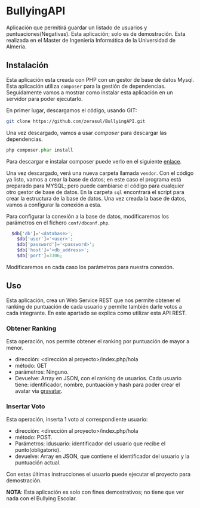 # BullyingAPI
Aplicación que permitirá guardar un listado de usuarios y puntuaciones(Negativas). Esta aplicación; solo es de demostración. Esta realizada en el Master de Ingeniería Informática de la Universidad de Almería.

## Instalación

Esta aplicación esta creada con PHP con un gestor de base de datos Mysql. Esta aplicación utiliza ```composer``` para la gestión de dependencias. Seguidamente vamos a mostrar como instalar esta aplicación en un servidor para poder ejecutarlo.

En primer lugar, descargamos el código, usando GIT:

```bash
git clone https://github.com/zerasul/BullyingAPI.git
```

Una vez descargado, vamos a usar _composer_ para descargar las dependencias.

```php
php composer.phar install
```
Para descargar e instalar composer puede verlo en el siguiente [enlace](https://getcomposer.org/doc/00-intro.md).

Una vez descargado, verá una nueva carpeta llamada ```vendor```. Con el código ya listo, vamos a crear la base de datos; en este caso el programa está preparado para MYSQL; pero puede cambiarse el código para cualquier otro gestor de base de datos. En la carpeta ```sql``` encontrará el script para crear la estructura de la base de datos. Una vez creada la base de datos, vamos a configurar la conexión a esta. 

Para configurar la conexión a la base de datos, modificaremos los parámetros en el fichero ```conf/dbconf.php```.

```php
  $db['db']='<database>';
	$db['user']='<user>';
	$db['password']='<password>';
	$db['host']='<db_address>';
	$db['port']=3306;
```

Modificaremos en cada caso los parámetros para nuestra conexión.

## Uso

Esta aplicación, crea un Web Service REST que nos permite obtener el ranking de puntuación de cada usuario y permite también darle votos a cada integrante. En este apartado se explica como utilizar esta API REST.

### Obtener Ranking

Esta operación, nos permite obtener el ranking por puntuación de mayor a menor.

- dirección: <dirección al proyecto>/index.php/hola
- método: GET
- parámetros: Ninguno.
- Devuelve: Array en JSON, con el ranking de usuarios. Cada usuario tiene: identificador, nombre, puntuación y hash para poder crear el avatar via [gravatar](http://gravatar.com).

### Insertar Voto

Esta operación, inserta 1 voto al correspondiente usuario:

- dirección: <dirección al proyecto>/index.php/hola
- método: POST.
- Parámetros: idusuario: identificador del usuario que recibe el punto(obligatorio).
- devuelve: Array en JSON, que contiene el identificador del usuario y la puntuación actual.

Con estas últimas instrucciones el usuario puede ejecutar el proyecto para demostración.

**NOTA**: Esta aplicación es solo con fines demostrativos; no tiene que ver nada con el Bullying Escolar.
